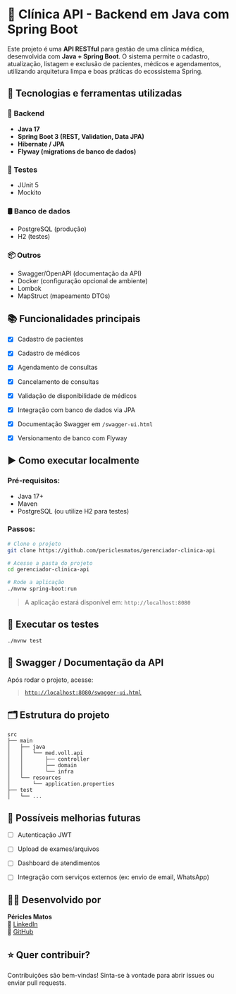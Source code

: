 # 🏥 Clínica API - Backend em Java com Spring Boot

Este projeto é uma **API RESTful** para gestão de uma clínica médica, desenvolvida com **Java + Spring Boot**. O sistema permite o cadastro, atualização, listagem e exclusão de pacientes, médicos e agendamentos, utilizando arquitetura limpa e boas práticas do ecossistema Spring.


## 🚀 Tecnologias e ferramentas utilizadas

### 🔧 Backend
- **Java 17**
- **Spring Boot 3 (REST, Validation, Data JPA)**
- **Hibernate / JPA**
- **Flyway (migrations de banco de dados)**

### 🧪 Testes
- JUnit 5
- Mockito

### 🛢️ Banco de dados
- PostgreSQL (produção)
- H2 (testes)

### 📦 Outros
- Swagger/OpenAPI (documentação da API)
- Docker (configuração opcional de ambiente)
- Lombok
- MapStruct (mapeamento DTOs)


## 📚 Funcionalidades principais

- [x] Cadastro de pacientes
- [x] Cadastro de médicos
- [x] Agendamento de consultas
- [x] Cancelamento de consultas
- [x] Validação de disponibilidade de médicos
- [x] Integração com banco de dados via JPA
- [x] Documentação Swagger em `/swagger-ui.html`
- [x] Versionamento de banco com Flyway


## ▶️ Como executar localmente

### Pré-requisitos:
- Java 17+
- Maven
- PostgreSQL (ou utilize H2 para testes)

### Passos:
```bash
# Clone o projeto
git clone https://github.com/periclesmatos/gerenciador-clinica-api

# Acesse a pasta do projeto
cd gerenciador-clinica-api

# Rode a aplicação
./mvnw spring-boot:run
```

> A aplicação estará disponível em: `http://localhost:8080`


## 🧪 Executar os testes

```bash
./mvnw test
```


## 🔎 Swagger / Documentação da API

Após rodar o projeto, acesse:

> [`http://localhost:8080/swagger-ui.html`](http://localhost:8080/swagger-ui.html)


## 🗂️ Estrutura do projeto

```
src
├── main
│   ├── java
│   │   └── med.voll.api
│   │       ├── controller
│   │       ├── domain
│   │       └── infra
│   └── resources
│       └── application.properties
├── test
│   └── ...
```


## 📌 Possíveis melhorias futuras

- [ ] Autenticação JWT
- [ ] Upload de exames/arquivos
- [ ] Dashboard de atendimentos
- [ ] Integração com serviços externos (ex: envio de email, WhatsApp)


## 👨‍💻 Desenvolvido por

**Péricles Matos**  
🔗 [LinkedIn](https://www.linkedin.com/in/pericles-matos)  
🐙 [GitHub](https://github.com/periclesmatos)


## ⭐ Quer contribuir?

Contribuições são bem-vindas! Sinta-se à vontade para abrir issues ou enviar pull requests.

